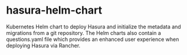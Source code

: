 # hasura-helm-chart
Kubernetes Helm chart to deploy Hasura and initialize the metadata and migrations from a git repository. 
The Helm charts also contain a questions.yaml file which provides an enhanced user experience when deploying Hasura
via Rancher.
